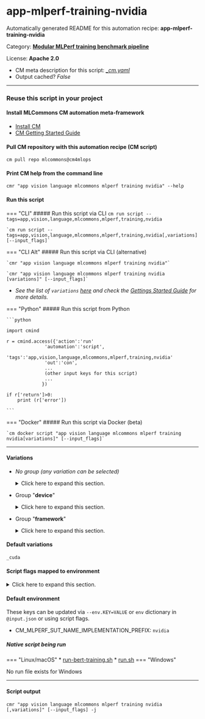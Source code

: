 # app-mlperf-training-nvidia
Automatically generated README for this automation recipe: **app-mlperf-training-nvidia**

Category: **[Modular MLPerf training benchmark pipeline](..)**

License: **Apache 2.0**


* CM meta description for this script: *[_cm.yaml](https://github.com/mlcommons/cm4mlops/tree/main/script/app-mlperf-training-nvidia/_cm.yaml)*
* Output cached? *False*

---
### Reuse this script in your project

#### Install MLCommons CM automation meta-framework

* [Install CM](https://docs.mlcommons.org/ck/install)
* [CM Getting Started Guide](https://docs.mlcommons.org/ck/getting-started/)

#### Pull CM repository with this automation recipe (CM script)

```cm pull repo mlcommons@cm4mlops```

#### Print CM help from the command line

````cmr "app vision language mlcommons mlperf training nvidia" --help````

#### Run this script

=== "CLI"
    ##### Run this script via CLI
    `cm run script --tags=app,vision,language,mlcommons,mlperf,training,nvidia`

    `cm run script --tags=app,vision,language,mlcommons,mlperf,training,nvidia[,variations] [--input_flags]`

=== "CLI Alt"
    ##### Run this script via CLI (alternative)

    `cmr "app vision language mlcommons mlperf training nvidia"`

    `cmr "app vision language mlcommons mlperf training nvidia [variations]" [--input_flags]`


* *See the list of `variations` [here](#variations) and check the [Gettings Started Guide](https://github.com/mlcommons/ck/blob/dev/docs/getting-started.md) for more details.*

=== "Python"
    ##### Run this script from Python


    ```python

    import cmind

    r = cmind.access({'action':'run'
                  'automation':'script',
                  'tags':'app,vision,language,mlcommons,mlperf,training,nvidia'
                  'out':'con',
                  ...
                  (other input keys for this script)
                  ...
                 })

    if r['return']>0:
        print (r['error'])

    ```


=== "Docker"
    ##### Run this script via Docker (beta)

    `cm docker script "app vision language mlcommons mlperf training nvidia[variations]" [--input_flags]`

___


#### Variations

  * *No group (any variation can be selected)*
    <details>
    <summary>Click here to expand this section.</summary>

    * `_bert`
      - Environment variables:
        - *CM_MLPERF_MODEL*: `bert`
      - Workflow:
        1. ***Read "deps" on other CM scripts***
           * get,generic-python-lib,_protobuf
             * Enable this dependency only if all ENV vars are set:<br>
`{'CM_MLPERF_BACKEND': ['tf', 'tflite']}`
             * CM names: `--adr.['protobuf']...`
             - CM script: [get-generic-python-lib](https://github.com/mlcommons/cm4mlops/tree/master/script/get-generic-python-lib)
           * get,generic-python-lib,_torch
             * CM names: `--adr.['ml-engine-pytorch']...`
             - CM script: [get-generic-python-lib](https://github.com/mlcommons/cm4mlops/tree/master/script/get-generic-python-lib)

    </details>


  * Group "**device**"
    <details>
    <summary>Click here to expand this section.</summary>

    * **`_cuda`** (default)
      - Environment variables:
        - *CM_MLPERF_DEVICE*: `cuda`
        - *USE_CUDA*: `True`
      - Workflow:
    * `_tpu`
      - Environment variables:
        - *CM_MLPERF_DEVICE*: `tpu`
        - *CUDA_VISIBLE_DEVICES*: ``
        - *USE_CUDA*: `False`
      - Workflow:

    </details>


  * Group "**framework**"
    <details>
    <summary>Click here to expand this section.</summary>

    * `_pytorch`
      - Environment variables:
        - *CM_MLPERF_BACKEND*: `pytorch`
        - *CM_MLPERF_BACKEND_VERSION*: `<<<CM_TORCH_VERSION>>>`
      - Workflow:
    * `_tf`
      - Aliases: `_tensorflow`
      - Environment variables:
        - *CM_MLPERF_BACKEND*: `tf`
        - *CM_MLPERF_BACKEND_VERSION*: `<<<CM_TENSORFLOW_VERSION>>>`
      - Workflow:

    </details>


#### Default variations

`_cuda`

#### Script flags mapped to environment
<details>
<summary>Click here to expand this section.</summary>

* `--clean=value`  &rarr;  `CM_MLPERF_CLEAN_SUBMISSION_DIR=value`
* `--docker=value`  &rarr;  `CM_RUN_DOCKER_CONTAINER=value`
* `--hw_name=value`  &rarr;  `CM_HW_NAME=value`
* `--model=value`  &rarr;  `CM_MLPERF_CUSTOM_MODEL_PATH=value`
* `--num_threads=value`  &rarr;  `CM_NUM_THREADS=value`
* `--output_dir=value`  &rarr;  `OUTPUT_BASE_DIR=value`
* `--rerun=value`  &rarr;  `CM_RERUN=value`

**Above CLI flags can be used in the Python CM API as follows:**

```python
r=cm.access({... , "clean":...}
```

</details>

#### Default environment


These keys can be updated via `--env.KEY=VALUE` or `env` dictionary in `@input.json` or using script flags.

* CM_MLPERF_SUT_NAME_IMPLEMENTATION_PREFIX: `nvidia`



##### Native script being run
=== "Linux/macOS"
     * [run-bert-training.sh](https://github.com/mlcommons/cm4mlops/tree/main/script/app-mlperf-training-nvidia/run-bert-training.sh)
     * [run.sh](https://github.com/mlcommons/cm4mlops/tree/main/script/app-mlperf-training-nvidia/run.sh)
=== "Windows"

No run file exists for Windows
___
#### Script output
`cmr "app vision language mlcommons mlperf training nvidia [,variations]" [--input_flags] -j`